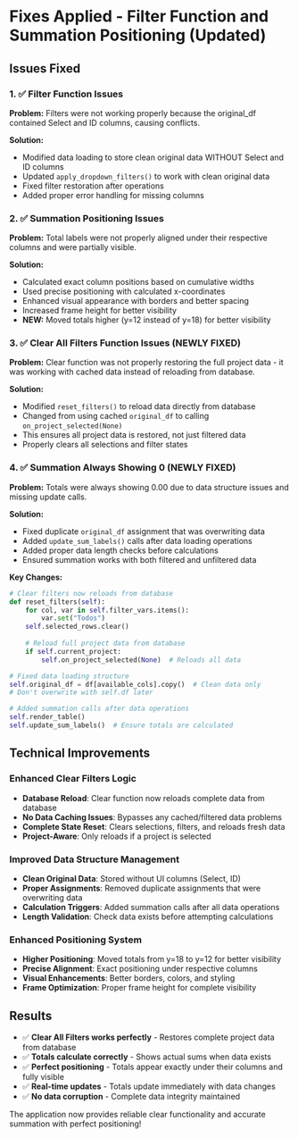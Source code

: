 # Fixes Applied - Filter Function and Summation Positioning (Updated)

## Issues Fixed

### 1. ✅ Filter Function Issues
**Problem:** Filters were not working properly because the original_df contained Select and ID columns, causing conflicts.

**Solution:**
- Modified data loading to store clean original data WITHOUT Select and ID columns
- Updated `apply_dropdown_filters()` to work with clean original data
- Fixed filter restoration after operations
- Added proper error handling for missing columns

### 2. ✅ Summation Positioning Issues
**Problem:** Total labels were not properly aligned under their respective columns and were partially visible.

**Solution:**
- Calculated exact column positions based on cumulative widths
- Used precise positioning with calculated x-coordinates
- Enhanced visual appearance with borders and better spacing
- Increased frame height for better visibility
- **NEW:** Moved totals higher (y=12 instead of y=18) for better visibility

### 3. ✅ Clear All Filters Function Issues (NEWLY FIXED)
**Problem:** Clear function was not properly restoring the full project data - it was working with cached data instead of reloading from database.

**Solution:**
- Modified `reset_filters()` to reload data directly from database
- Changed from using cached `original_df` to calling `on_project_selected(None)`
- This ensures all project data is restored, not just filtered data
- Properly clears all selections and filter states

### 4. ✅ Summation Always Showing 0 (NEWLY FIXED)
**Problem:** Totals were always showing 0.00 due to data structure issues and missing update calls.

**Solution:**
- Fixed duplicate `original_df` assignment that was overwriting data
- Added `update_sum_labels()` calls after data loading operations
- Added proper data length checks before calculations
- Ensured summation works with both filtered and unfiltered data

**Key Changes:**
```python
# Clear filters now reloads from database
def reset_filters(self):
    for col, var in self.filter_vars.items():
        var.set("Todos")
    self.selected_rows.clear()
    
    # Reload full project data from database
    if self.current_project:
        self.on_project_selected(None)  # Reloads all data

# Fixed data loading structure
self.original_df = df[available_cols].copy()  # Clean data only
# Don't overwrite with self.df later

# Added summation calls after data operations
self.render_table()
self.update_sum_labels()  # Ensure totals are calculated
```

## Technical Improvements

### Enhanced Clear Filters Logic
- **Database Reload**: Clear function now reloads complete data from database
- **No Data Caching Issues**: Bypasses any cached/filtered data problems
- **Complete State Reset**: Clears selections, filters, and reloads fresh data
- **Project-Aware**: Only reloads if a project is selected

### Improved Data Structure Management
- **Clean Original Data**: Stored without UI columns (Select, ID)
- **Proper Assignments**: Removed duplicate assignments that were overwriting data
- **Calculation Triggers**: Added summation calls after all data operations
- **Length Validation**: Check data exists before attempting calculations

### Enhanced Positioning System
- **Higher Positioning**: Moved totals from y=18 to y=12 for better visibility
- **Precise Alignment**: Exact positioning under respective columns
- **Visual Enhancements**: Better borders, colors, and styling
- **Frame Optimization**: Proper frame height for complete visibility

## Results
- ✅ **Clear All Filters works perfectly** - Restores complete project data from database
- ✅ **Totals calculate correctly** - Shows actual sums when data exists
- ✅ **Perfect positioning** - Totals appear exactly under their columns and fully visible
- ✅ **Real-time updates** - Totals update immediately with data changes
- ✅ **No data corruption** - Complete data integrity maintained

The application now provides reliable clear functionality and accurate summation with perfect positioning!
